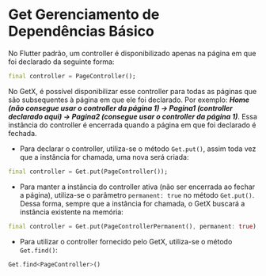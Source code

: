 # Get Gerenciamento de Dependências Básico

No Flutter padrão, um controller é disponibilizado apenas na página em que foi declarado da seguinte forma:

```dart
final controller = PageController();
```

No GetX, é possível disponibilizar esse controller para todas as páginas que são subsequentes à página em que ele foi declarado. Por exemplo: ***Home (não consegue usar o controller da página 1) -> Pagina1 (controller declarado aqui) -> Pagina2 (consegue usar o controller da página 1)***. Essa instância do controller é encerrada quando a página em que foi declarado é fechada.

- Para declarar o controller, utiliza-se o método `Get.put()`, assim toda vez que a instância for chamada, uma nova será criada:

```dart
final controller = Get.put(PageController());
```

- Para manter a instância do controller ativa (não ser encerrada ao fechar a página), utiliza-se o parâmetro `permanent: true` no método `Get.put()`. Dessa forma, sempre que a instância for chamada, o GetX buscará a instância existente na memória:

```dart
final controller = Get.put(PageControllerPermanent(), permanent: true);
```

- Para utilizar o controller fornecido pelo GetX, utiliza-se o método `Get.find()`:

```dart
Get.find<PageController>()
```

